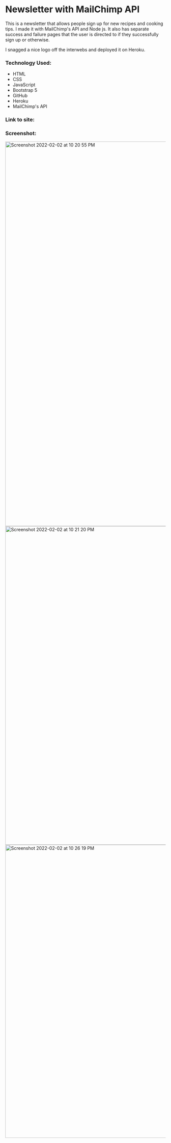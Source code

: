# Newsletter with MailChimp API
 This is a newsletter that allows people sign up for new recipes and cooking tips. I made it with MailChimp's API and Node js. It also has separate success and failure pages that the user is directed to if they successfully sign up or otherwise. 
 
 I snagged a nice logo off the interwebs and deployed it on Heroku.
 
 <h3>Technology Used:</h3>

- HTML
- CSS
- JavaScript
- Bootstrap 5
- GitHub
- Heroku
- MailChimp's API

<h3>Link to site:</h3>


<h3>Screenshot:</h3>
<img width="1207" alt="Screenshot 2022-02-02 at 10 20 55 PM" src="https://user-images.githubusercontent.com/40691059/152231923-9fb3fb52-aefd-4f67-92c3-80551ac06740.png">
<img width="1000" alt="Screenshot 2022-02-02 at 10 21 20 PM" src="https://user-images.githubusercontent.com/40691059/152231934-6034387c-439c-4adc-ad5c-2a45cd89eb99.png">
<img width="920" alt="Screenshot 2022-02-02 at 10 26 19 PM" src="https://user-images.githubusercontent.com/40691059/152231939-2f4fe2e8-c9eb-4b50-a7b7-3a1394a07a7e.png">
